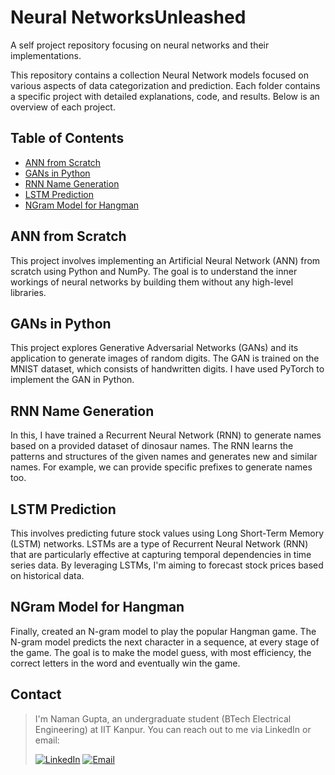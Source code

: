 # Neural NetworksUnleashed

A self project repository focusing on neural networks and their implementations.

This repository contains a collection Neural Network models focused on various aspects of data categorization and prediction. Each folder contains a specific project with detailed explanations, code, and results. Below is an overview of each project.


## Table of Contents
- [ANN from Scratch](#ann-from-scratch)
- [GANs in Python](#gans-in-python)
- [RNN Name Generation](#rnn-name-generation)
- [LSTM Prediction](#lstm-prediction)
- [NGram Model for Hangman](#ngram-model-for-hangman)

## ANN from Scratch
This project involves implementing an Artificial Neural Network (ANN) from scratch using Python and NumPy. The goal is to understand the inner workings of neural networks by building them without any high-level libraries.

## GANs in Python

This project explores Generative Adversarial Networks (GANs) and its application to generate images of random digits. The GAN is trained on the MNIST dataset, which consists of handwritten digits. I have used PyTorch to implement the GAN in Python.

## RNN Name Generation

In this, I have trained a Recurrent Neural Network (RNN) to generate names based on a provided dataset of dinosaur names. The RNN learns the patterns and structures of the given names and generates new and similar names. For example, we can provide specific prefixes to generate names too.


## LSTM Prediction

This involves predicting future stock values using Long Short-Term Memory (LSTM) networks. LSTMs are a type of Recurrent Neural Network (RNN) that are particularly effective at capturing temporal dependencies in time series data. By leveraging LSTMs, I'm aiming to forecast stock prices based on historical data.

## NGram Model for Hangman

Finally, created an N-gram model to play the popular Hangman game. The N-gram model predicts the next character in a sequence, at every stage of the game. The goal is to make the model guess, with most efficiency, the correct letters in the word and eventually win the game.


## Contact


> I'm Naman Gupta, an undergraduate student (BTech Electrical Engineering) at IIT Kanpur. You can reach out to me via LinkedIn or email:
> 
> [![LinkedIn](https://img.shields.io/badge/LinkedIn-0077B5?style=for-the-badge&logo=linkedin&logoColor=white)](https://www.linkedin.com/in/naman-gupta-0750521b0/) [![Email](https://img.shields.io/badge/Email-D14836?style=for-the-badge&logo=gmail&logoColor=white)](mailto:namangupta22@iitk.ac.in)
